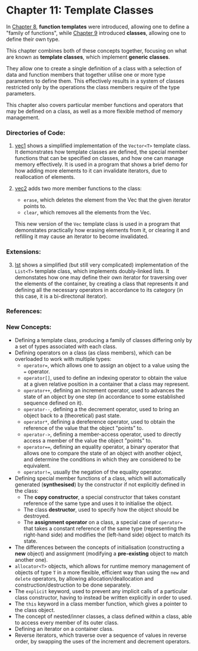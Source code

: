 # Chapter 11: Template Classes
In [Chapter 8](../8_GenericFunctions), **function templates** were introduced, allowing one to define a "family of functions", while [Chapter 9](../9_Classes) introduced **classes**, allowing one to define their own type.

This chapter combines both of these concepts together, focusing on what are known as **template classes**, which implement **generic classes**. 

They allow one to create a single definition of a class with a selection of data and function members that together utilise one or more type parameters to define them. This effectively results in a system of classes restricted only by the operations the class members require of the type parameters.

This chapter also covers particular member functions and operators that may be defined on a class, as well as a more flexible method of memory management.
### Directories of Code:
1) [vec1](vec1) shows a simplified implementation of the `Vector<T>` template class. It demonstrates how template classes are defined, the special member functions that can be specified on classes, and how one can manage memory effectively. It is used in a program that shows a brief demo for how adding more elements to it can invalidate iterators, due to reallocation of elements.
2) [vec2](vec2) adds two more member functions to the class: 
    * `erase`, which deletes the element from the Vec that the given iterator points to.
    * `clear`, which removes all the elements from the Vec.

   This new version of the `Vec` template class is used in a program that demonstates practically how erasing elements from it, or clearing it and         refilling it may cause an iterator to become invalidated.
### Extensions:
3) [lst](lst) shows a simplified (but still very complicated) implementation of the `List<T>` template class, which implements doubly-linked lists. It demonstates how one may define their own iterator for traversing over the elements of the container, by creating a class that represents it and defining all the necessary operators in accordance to its category (in this case, it is a bi-directonal iterator).  
### References:

### New Concepts:
* Defining a template class, producing a family of classes differing only by a set of types associated with each class.
* Defining operators on a class (as class members), which can be overloaded to work with multiple types:
    * `operator=`, which allows one to assign an object to a value using the `=` operator.
    * `operator[]`, used to define an indexing operator to obtain the value at a given relative position in a container that a class may represent.
    * `operator++`, defining an increment operator, used to advances the state of an object by one step (in accordance to some established sequence defined on it).
    * `operator--`, defining a the decrement operator, used to bring an object back to a (theoretical) past state.
    * `operator*`, defining a dereference operator, used to obtain the reference of the value that the object "points" to.
    * `operator->`, defining a member-access operator, used to directly access a member of the value the object "points" to.
    * `operator==`, defining an equality operator, a binary operator that allows one to compare the state of an object with another object, and determine the conditions in which they are considered to be equivalent.
    * `operator!=`, usually the negation of the equality operator.
* Defining special member functions of a class, which will automatically generated (**synthesised**) by the constructor if not explicitly defined in the class:
    * The **copy constructor**, a special constructor that takes constant reference of the same type and uses it to initialise the object.
    * The class **destructor**, used to specify how the object should be destroyed.
    * The **assignment operator** on a class, a special case of `operator=` that takes a constant reference of the same type (representing the right-hand side) and modifies the (left-hand side) object to match its state.
* The differences between the concepts of initialisation (constructing a **new** object) and assignment (modifying a **pre-existing** object to match another one).
* `allocator<T>` objects, which allows for runtime memory management of objects of type `T` in a more flexible, efficient way than using the `new` and `delete` operators, by allowing allocation/deallocation and construction/destruction to be done separately.
* The `explicit` keyword, used to prevent any implicit calls of a particular class constructor, having to instead be written explicitly in order to used.
* The `this` keyword in a class member function, which gives a pointer to the class object.
* The concept of nested/inner classes, a class defined within a class, able to access every member of its outer class.
* Defining an iterator on a container class.
* Reverse iterators, which traverse over a sequence of values in reverse order, by swapping the uses of the increment and decrement operators.
